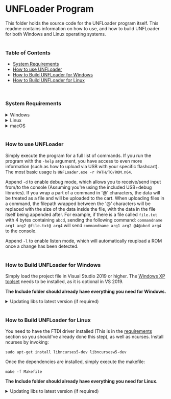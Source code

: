 # UNFLoader Program

This folder holds the source code for the UNFLoader program itself. This readme contains information on how to use, and how to build UNFLoader for both Windows and Linux operating systems.
</br>
</br>
### Table of Contents
* [System Requirements](#system-requirements)
* [How to use UNFLoader](#how-to-use-unfloader)
* [How to Build UNFLoader for Windows](#how-to-build-unfloader-for-windows)
* [How to Build UNFLoader for Linux](#how-to-build-unfloader-for-linux)
</br>

### System Requirements
<details><summary>Windows</summary>
<p>
    
* Windows XP or higher
* [The Windows version of this FDTI driver](https://www.ftdichip.com/Drivers/D2XX.htm). If you are on Windows XP, be sure you download the XP driver and not the first one.
</p>
</details>
    
<details><summary>Linux</summary>
<p>
    
* Ubuntu (Haven't tested with others)
* [The relevant FTDI driver for your processor architecture](https://www.ftdichip.com/Drivers/D2XX.htm) (Check the README inside the downloaded tar for install instructions)
* You must run UNFLoader with `sudo`.
* Due to how Linux defaultly sets the vcp driver when plugging in FTDI devices, you need to invoke these commands every time you start a new terminal session: 
```
sudo rmmod usbserial
sudo rmmod ftdi_sio
```
</p>
</details>

<details><summary>macOS</summary>
<p>
    
![The macOS System Information window showing an FTDI device connected to a USB3 port](readme_assets/macos_system_report.png)
* Connect your flashcart to your computer via a Micro-USB cable. Confirm that the corresponding FTDI USB device appears in **System Information** window.
* Run the **D2xxHelper** installer from [the **Comments** column](https://www.ftdichip.com/Drivers/D2XX.htm) before installing the FTDI driver.
* [The macOS FTDI driver available here](https://www.ftdichip.com/Drivers/D2XX.htm).
* Once you've run **D2xxHelper** and installed the FTDI driver, restart your computer. This is necessary to have the driver working.
* You must run UNFLoader with `sudo`.
</p>
</details>
</br>

### How to use UNFLoader
Simply execute the program for a full list of commands. If you run the program with the `-help` argument, you have access to even more information (such as how to upload via USB with your specific flashcart). 
The most basic usage is `UNFLoader.exe -r PATH/TO/ROM.n64`. 

Append `-d` to enable debug mode, which allows you to receive/send input from/to the console (Assuming you're using the included USB+debug libraries). If you wrap a part of a command in '@' characters, the data will be treated as a file and will be uploaded to the cart. When uploading files in a command, the filepath wrapped between the '@' characters will be replaced with the size of the data inside the file, with the data in the file itself being appended after. For example, if there is a file called `file.txt` with 4 bytes containing `abcd`, sending the following command: `commandname arg1 arg2 @file.txt@ arg4` will send `commandname arg1 arg2 @4@abcd arg4` to the console.

Append `-l` to enable listen mode, which will automatically reupload a ROM once a change has been detected.
</br>
</br>
### How to Build UNFLoader for Windows
Simply load the project file in Visual Studio 2019 or higher. The <a href="https://docs.microsoft.com/en-us/cpp/build/configuring-programs-for-windows-xp?view=msvc-160">Windows XP toolset</a> needs to be installed, as it is optional in VS 2019.

**The Include folder should already have everything you need for Windows.**
<details><summary>Updating libs to latest version (if required)</summary>

**pdcurses.lib**
* Grab the latest version of PDCurses from [here](https://github.com/wmcbrine/PDCurses).
* Extract the contents of the zip (preferrably somewhere with no spaces in the file path, like `c:\pdcurses`).
* Open the Visual Studio Command Prompt (Tools->Command Line->Developer Command Prompt).
* Run the command `set PDCURSES_SRCDIR=c:\PATH\TO\pdcurses`, obviously replacing the path with your one.
* CD into the `pdcurses/wincon` folder.
* Run the command `nmake -f Makefile.vc` to build pdcurses.
* Copy the `pdcurses.lib` that was compiled from the wincon folder to `UNFLoader/Include`, replacing the pdcurses library in there.
* Copy the `curses.h`, `curspriv.h`, and `panel.h` from the pdcurses directory and put them in `UNFLoader/Include`.
* Open `curses.h` and uncomment the line with `#define MOUSE_MOVED` to fix a warning due to `wincon.h`.

**ftd2xx.lib**
* Download the FTDI driver provided in the **Requirements** section and extract the executable from the zip.
* This is a self extracting executable, meaning you can open the .exe with with a zip program. 
* Grab `ftd2xx.h` and put it in `UNFLoader/Include`.
* Grab `ftd2xx.lib` from `i386` or `amd64` (depending on your CPU architecture) and put it in `UNFLoader/Include`.

**lodepng**
* Download the latest version of LodePNG from [here](https://lodev.org/lodepng/).
* Place `lodepng.cpp` and `lodepng.h` in `UNFLoader/Include`.

Once you have all of these files built and put in the `Include` folder, you're set to compile!
</details>
</br>

### How to Build UNFLoader for Linux
You need to have the FTDI driver installed (This is in the [requirements](https://github.com/buu342/N64-UNFLoader#requirements) section so you should've already done this step), as well as ncurses.
Install ncurses by invoking:

```
sudo apt-get install libncurses5-dev libncursesw5-dev
```

Once the dependencies are installed, simply execute the makefile:

```
make -f Makefile
```

**The Include folder should already have everything you need for Linux.**
<details><summary>Updating libs to latest version (if required)</summary>

**ftd2xx + WinTypes**
* Download the FTDI driver provided in the **Requirements** section and extract the zip.
* Go into the `release` folder.
* Grab `ftd2xx.h` and `WinTypes.h` and put it in `UNFLoader/Include`.

**lodepng**
* Download the latest version of LodePNG from [here](https://lodev.org/lodepng/).
* Place `lodepng.cpp` and `lodepng.h` in `UNFLoader/Include`.

Once you have all of these files built and put in the `Include` folder, you're set to compile!
</details>
